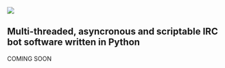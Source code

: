 <img src="https://m0de-60.github.io/web/pycore-offic-logo.png">

<h2>Multi-threaded, asyncronous and scriptable IRC bot software written in Python</h2>

COMING SOON
